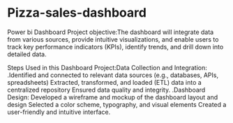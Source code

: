 # Pizza-sales-dashboard
Power bi Dashboard
Project objective:The dashboard will integrate data from various sources, provide intuitive visualizations, and enable users to track key performance indicators (KPIs), identify trends, and drill down into detailed data.

Steps Used in this Dashboard Project:Data Collection and Integration:
.Identified and connected to relevant data sources (e.g., databases, APIs, spreadsheets)
Extracted, transformed, and loaded (ETL) data into a centralized repository
Ensured data quality and integrity.
.Dashboard Design:
Developed a wireframe and mockup of the dashboard layout and design
Selected a color scheme, typography, and visual elements
Created a user-friendly and intuitive interface.
